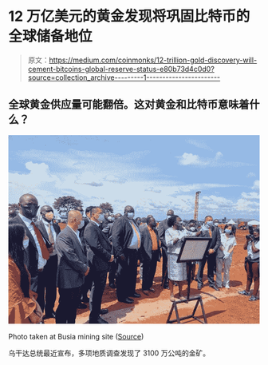 # 12 万亿美元的黄金发现将巩固比特币的全球储备地位

> 原文：<https://medium.com/coinmonks/12-trillion-gold-discovery-will-cement-bitcoins-global-reserve-status-e80b73d4c0d0?source=collection_archive---------1----------------------->

## 全球黄金供应量可能翻倍。这对黄金和比特币意味着什么？

![](img/61361ac7a9cc4894a27f9a3a6db6b3e2.png)

Photo taken at Busia mining site ([Source](https://twitter.com/ugandainvest/status/1445380771989135364?ref_src=twsrc%5Etfw%7Ctwcamp%5Etweetembed%7Ctwterm%5E1445380771989135364%7Ctwgr%5E%7Ctwcon%5Es1_&ref_url=https%3A%2F%2Fwww.miningreview.com%2Fnews%2Fuganda-discovers-gold-deposits-worth-12-trillion-usd%2F))

乌干达总统最近宣布，多项地质调查发现了 3100 万公吨的金矿。